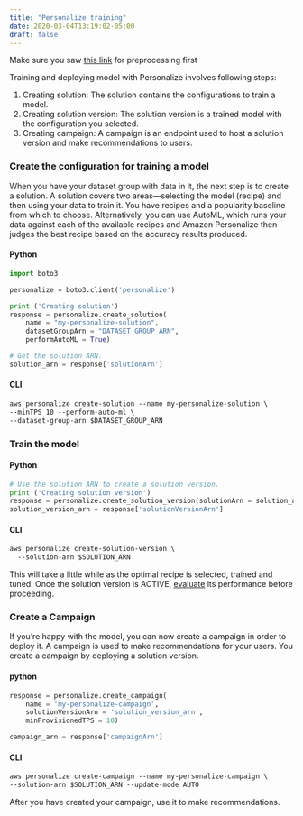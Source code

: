 ```yaml
---
title: "Personalize training"
date: 2020-03-04T13:19:02-05:00
draft: false
---
```


Make sure you saw [this link](../../preprocessing/personalize) for preprocessing first

Training and deploying model with Personalize involves following steps:
1. Creating solution: The solution contains the configurations to train a model.
2. Creating solution version: The solution version is a trained model with the configuration you selected.
3. Creating campaign: A campaign is an endpoint used to host a solution version and make recommendations to users.

### Create the configuration for training a model
When you have your dataset group with data in it, the next step is to create a solution. A solution covers two areas—selecting the model (recipe) and then using your data to train it. You have recipes and a popularity baseline from which to choose. Alternatively, you can use AutoML, which runs your data against each of the available recipes and Amazon Personalize then judges the best recipe based on the accuracy results produced.

#### Python
```python
import boto3

personalize = boto3.client('personalize')

print ('Creating solution')
response = personalize.create_solution(
    name = "my-personalize-solution",
    datasetGroupArn = "DATASET_GROUP_ARN",
    performAutoML = True)

# Get the solution ARN.
solution_arn = response['solutionArn']
```

#### CLI
```html
aws personalize create-solution --name my-personalize-solution \
--minTPS 10 --perform-auto-ml \
--dataset-group-arn $DATASET_GROUP_ARN
```


### Train the model
#### Python
```python
# Use the solution ARN to create a solution version.
print ('Creating solution version')
response = personalize.create_solution_version(solutionArn = solution_arn)
solution_version_arn = response['solutionVersionArn']
```

#### CLI
```html
aws personalize create-solution-version \
  --solution-arn $SOLUTION_ARN
```

This will take a little while as the optimal recipe is selected, trained and tuned. Once the solution version is ACTIVE, [evaluate](https://docs.aws.amazon.com/personalize/latest/dg/working-with-training-metrics.html) its performance before proceeding.


### Create a Campaign
If you’re happy with the model, you can now create a campaign in order to deploy it. A campaign is used to make recommendations for your users. You create a campaign by deploying a solution version.

#### python
```python
response = personalize.create_campaign(
    name = 'my-personalize-campaign',
    solutionVersionArn = 'solution_version_arn',
    minProvisionedTPS = 10)

campaign_arn = response['campaignArn']
```

#### CLI
```html
aws personalize create-campaign --name my-personalize-campaign \
--solution-arn $SOLUTION_ARN --update-mode AUTO
```

After you have created your campaign, use it to make recommendations.
